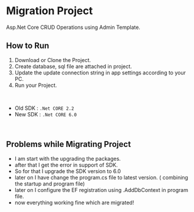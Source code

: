 # Migration Project

Asp.Net Core CRUD Operations using Admin Template.

## How to Run
1. Download or Clone the Project.
2. Create database, sql file are attached in project.
3. Update the update connection string in app settings according to your PC.
4. Run your Project.

<br/>

* Old SDK : `` .Net CORE 2.2 ``
* New SDK : `` .Net CORE 6.0 ``

<br/>

## Problems while Migrating Project

* I am start with the upgrading the packages.
* after that I get the error in support of SDK.
* So for that I upgrade the SDK version to 6.0
* later on I have change the program.cs file to latest version. ( combining the startup and program file) 
* later on I configure the EF registration using .AddDbContext in program file.
* now everything working fine which are migrated!
